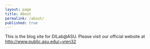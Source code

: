 ```yaml
---
layout: page
title: About
permalink: /about/
published: true
---
```


This is the blog site for DILab@ASU. Please visit our official website at http://www.public.asu.edu/~yren32